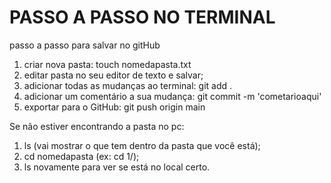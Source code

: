 # PASSO A PASSO NO TERMINAL

passo a passo para salvar no gitHub
1. criar nova pasta: touch nomedapasta.txt
2. editar pasta no seu editor de texto e salvar;
3. adicionar todas as mudanças ao terminal: git add .
4. adicionar um comentário a sua mudança: git commit -m 'cometarioaqui'
5. exportar para o GitHub: git push origin main

Se não estiver encontrando a pasta no pc:
1. ls (vai mostrar o que tem dentro da pasta que você está);
2. cd nomedapasta (ex: cd 1/);
3. ls novamente para ver se está no local certo.
